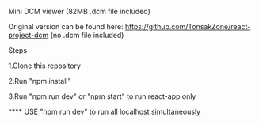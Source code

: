 Mini DCM viewer (82MB .dcm file included)

Original version can be found here: https://github.com/TonsakZone/react-project-dcm  (no .dcm file included)

Steps

  1.Clone this repository
  
  2.Run "npm install"
  
  3.Run "npm run dev" or "npm start" to run react-app only
  
 **** USE "npm run dev" to run all localhost simultaneously
